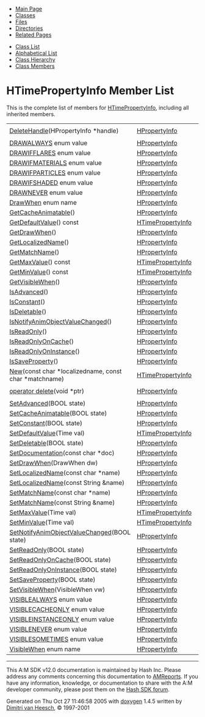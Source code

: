 <div class="tabs">

- [Main Page](index.md)
- <span id="current">[Classes](annotated.md)</span>
- [Files](files.md)
- [Directories](dirs.md)
- [Related Pages](pages.md)

</div>

<div class="tabs">

- [Class List](annotated.md)
- [Alphabetical List](classes.md)
- [Class Hierarchy](hierarchy.md)
- [Class Members](functions.md)

</div>

# HTimePropertyInfo Member List

This is the complete list of members for <a href="classHTimePropertyInfo.md" class="el">HTimePropertyInfo</a>, including all inherited members.

|  |  |  |
|----|----|----|
| <a href="classHPropertyInfo.md#422e55dc717919d35e7452ab4c1bc05e" class="el">DeleteHandle</a>(HPropertyInfo \*handle) | <a href="classHPropertyInfo.md" class="el">HPropertyInfo</a> | ` [static]` |
| <a href="classHPropertyInfo.md#938bb49d7705f658d715e113fbec5a3b090563064c468a940a62ce66b7aecb98" class="el">DRAWALWAYS</a> enum value | <a href="classHPropertyInfo.md" class="el">HPropertyInfo</a> |  |
| <a href="classHPropertyInfo.md#938bb49d7705f658d715e113fbec5a3bc7f2c4e5d9940cfff3aaa220b1c9e383" class="el">DRAWIFFLARES</a> enum value | <a href="classHPropertyInfo.md" class="el">HPropertyInfo</a> |  |
| <a href="classHPropertyInfo.md#938bb49d7705f658d715e113fbec5a3bb3bc3a06f2d8f2c01cb89403763477b1" class="el">DRAWIFMATERIALS</a> enum value | <a href="classHPropertyInfo.md" class="el">HPropertyInfo</a> |  |
| <a href="classHPropertyInfo.md#938bb49d7705f658d715e113fbec5a3bfccd94c2ee6df6af6f1c6ebe98c4fde2" class="el">DRAWIFPARTICLES</a> enum value | <a href="classHPropertyInfo.md" class="el">HPropertyInfo</a> |  |
| <a href="classHPropertyInfo.md#938bb49d7705f658d715e113fbec5a3b3d509dabac59020987fbd1c560cdc261" class="el">DRAWIFSHADED</a> enum value | <a href="classHPropertyInfo.md" class="el">HPropertyInfo</a> |  |
| <a href="classHPropertyInfo.md#938bb49d7705f658d715e113fbec5a3be0ff367e611bbdad74cb43f7a48fb9e9" class="el">DRAWNEVER</a> enum value | <a href="classHPropertyInfo.md" class="el">HPropertyInfo</a> |  |
| <a href="classHPropertyInfo.md#938bb49d7705f658d715e113fbec5a3b" class="el">DrawWhen</a> enum name | <a href="classHPropertyInfo.md" class="el">HPropertyInfo</a> |  |
| <a href="classHPropertyInfo.md#e868fc50a92d0c85b9175dd1bef3a97f" class="el">GetCacheAnimatable</a>() | <a href="classHPropertyInfo.md" class="el">HPropertyInfo</a> |  |
| <a href="classHTimePropertyInfo.md#1c6b0608d991369c384116941cfeef02" class="el">GetDefaultValue</a>() const | <a href="classHTimePropertyInfo.md" class="el">HTimePropertyInfo</a> |  |
| <a href="classHPropertyInfo.md#4df6d0366bb8d5a8d632f42996e5da3b" class="el">GetDrawWhen</a>() | <a href="classHPropertyInfo.md" class="el">HPropertyInfo</a> |  |
| <a href="classHPropertyInfo.md#b20555c3a22c000aa894a5fd5f157507" class="el">GetLocalizedName</a>() | <a href="classHPropertyInfo.md" class="el">HPropertyInfo</a> |  |
| <a href="classHPropertyInfo.md#393dff0d5bf352fbad6c3552387bca4a" class="el">GetMatchName</a>() | <a href="classHPropertyInfo.md" class="el">HPropertyInfo</a> |  |
| <a href="classHTimePropertyInfo.md#e0691420ad2333a6cb7c6e81275d29f5" class="el">GetMaxValue</a>() const | <a href="classHTimePropertyInfo.md" class="el">HTimePropertyInfo</a> |  |
| <a href="classHTimePropertyInfo.md#1ff70527b9e3080ca1a2fe4d0ed8e1cc" class="el">GetMinValue</a>() const | <a href="classHTimePropertyInfo.md" class="el">HTimePropertyInfo</a> |  |
| <a href="classHPropertyInfo.md#f0713d14f95bec4f16e992b844fb24a5" class="el">GetVisibleWhen</a>() | <a href="classHPropertyInfo.md" class="el">HPropertyInfo</a> |  |
| <a href="classHPropertyInfo.md#2f25cde5b7d9a82482357aa4ca89b47e" class="el">IsAdvanced</a>() | <a href="classHPropertyInfo.md" class="el">HPropertyInfo</a> |  |
| <a href="classHPropertyInfo.md#8739f2690f2cf3191ffec83d39023a84" class="el">IsConstant</a>() | <a href="classHPropertyInfo.md" class="el">HPropertyInfo</a> |  |
| <a href="classHPropertyInfo.md#0084d87c59410a05561124c9b752eee7" class="el">IsDeletable</a>() | <a href="classHPropertyInfo.md" class="el">HPropertyInfo</a> |  |
| <a href="classHPropertyInfo.md#32e78a8eddb09c184dcfea83e6139fa7" class="el">IsNotifyAnimObjectValueChanged</a>() | <a href="classHPropertyInfo.md" class="el">HPropertyInfo</a> |  |
| <a href="classHPropertyInfo.md#e4a8dfca918163cef57e727aedd80818" class="el">IsReadOnly</a>() | <a href="classHPropertyInfo.md" class="el">HPropertyInfo</a> |  |
| <a href="classHPropertyInfo.md#a7f273e225834b15f2e9a91c2bbaaddb" class="el">IsReadOnlyOnCache</a>() | <a href="classHPropertyInfo.md" class="el">HPropertyInfo</a> |  |
| <a href="classHPropertyInfo.md#589aebd2db39f6d258d94c7dded1881b" class="el">IsReadOnlyOnInstance</a>() | <a href="classHPropertyInfo.md" class="el">HPropertyInfo</a> |  |
| <a href="classHPropertyInfo.md#6e24fdb0e365e5b03bd17f81fd9c8d05" class="el">IsSaveProperty</a>() | <a href="classHPropertyInfo.md" class="el">HPropertyInfo</a> |  |
| <a href="classHTimePropertyInfo.md#3184c8fe6d6f9a3b2284ddcadfd1424f" class="el">New</a>(const char \*localizedname, const char \*matchname) | <a href="classHTimePropertyInfo.md" class="el">HTimePropertyInfo</a> | ` [static]` |
| <a href="classHPropertyInfo.md#b2a90b0840ba0f087728d89d27353935" class="el">operator delete</a>(void \*ptr) | <a href="classHPropertyInfo.md" class="el">HPropertyInfo</a> | ` [inline]` |
| <a href="classHPropertyInfo.md#378263fcbc9e7fb8b413e4a3ca5ab841" class="el">SetAdvanced</a>(BOOL state) | <a href="classHPropertyInfo.md" class="el">HPropertyInfo</a> |  |
| <a href="classHPropertyInfo.md#3399f52d67378a5b8ff49d028f85086a" class="el">SetCacheAnimatable</a>(BOOL state) | <a href="classHPropertyInfo.md" class="el">HPropertyInfo</a> |  |
| <a href="classHPropertyInfo.md#cfe6bc1fd0c74b6add85c048ff949cf8" class="el">SetConstant</a>(BOOL state) | <a href="classHPropertyInfo.md" class="el">HPropertyInfo</a> |  |
| <a href="classHTimePropertyInfo.md#f36097186e9732fe743c67174b8b7aab" class="el">SetDefaultValue</a>(Time val) | <a href="classHTimePropertyInfo.md" class="el">HTimePropertyInfo</a> |  |
| <a href="classHPropertyInfo.md#9b75614283e248eef2a0ebd5d6874e39" class="el">SetDeletable</a>(BOOL state) | <a href="classHPropertyInfo.md" class="el">HPropertyInfo</a> |  |
| <a href="classHPropertyInfo.md#15fc9483600eeabdc3f6d8c5a81f4214" class="el">SetDocumentation</a>(const char \*doc) | <a href="classHPropertyInfo.md" class="el">HPropertyInfo</a> |  |
| <a href="classHPropertyInfo.md#c89057a96b3fcfb41b37d8d04fddf81d" class="el">SetDrawWhen</a>(DrawWhen dw) | <a href="classHPropertyInfo.md" class="el">HPropertyInfo</a> |  |
| <a href="classHPropertyInfo.md#bdacc650d76c0dae25171fcd41afc353" class="el">SetLocalizedName</a>(const char \*name) | <a href="classHPropertyInfo.md" class="el">HPropertyInfo</a> |  |
| <a href="classHPropertyInfo.md#4dce5307ede3d5604253f33f01fc5759" class="el">SetLocalizedName</a>(const String &name) | <a href="classHPropertyInfo.md" class="el">HPropertyInfo</a> |  |
| <a href="classHPropertyInfo.md#a76daf6ed0e6a62af293abac832e595f" class="el">SetMatchName</a>(const char \*name) | <a href="classHPropertyInfo.md" class="el">HPropertyInfo</a> |  |
| <a href="classHPropertyInfo.md#d222813c102967a2e9e21c84e4f1a53d" class="el">SetMatchName</a>(const String &name) | <a href="classHPropertyInfo.md" class="el">HPropertyInfo</a> |  |
| <a href="classHTimePropertyInfo.md#40af74ce28004bb48ea8046c2ce30638" class="el">SetMaxValue</a>(Time val) | <a href="classHTimePropertyInfo.md" class="el">HTimePropertyInfo</a> |  |
| <a href="classHTimePropertyInfo.md#15ffc7a6fcd6994cee8915e3e087ac8d" class="el">SetMinValue</a>(Time val) | <a href="classHTimePropertyInfo.md" class="el">HTimePropertyInfo</a> |  |
| <a href="classHPropertyInfo.md#30cd45504515931e33091c62895648af" class="el">SetNotifyAnimObjectValueChanged</a>(BOOL state) | <a href="classHPropertyInfo.md" class="el">HPropertyInfo</a> |  |
| <a href="classHPropertyInfo.md#58b80564347504a8271e0de3932d97f8" class="el">SetReadOnly</a>(BOOL state) | <a href="classHPropertyInfo.md" class="el">HPropertyInfo</a> |  |
| <a href="classHPropertyInfo.md#1e9f7b397dcd54124cc2cece899d889e" class="el">SetReadOnlyOnCache</a>(BOOL state) | <a href="classHPropertyInfo.md" class="el">HPropertyInfo</a> |  |
| <a href="classHPropertyInfo.md#9b22eae709aa6aa81190e6a13273e1bc" class="el">SetReadOnlyOnInstance</a>(BOOL state) | <a href="classHPropertyInfo.md" class="el">HPropertyInfo</a> |  |
| <a href="classHPropertyInfo.md#28d2e2b5ddd8487ae17e42ce4811e026" class="el">SetSaveProperty</a>(BOOL state) | <a href="classHPropertyInfo.md" class="el">HPropertyInfo</a> |  |
| <a href="classHPropertyInfo.md#0167de075e18bec49d7a4ffd63687bbd" class="el">SetVisibleWhen</a>(VisibleWhen vw) | <a href="classHPropertyInfo.md" class="el">HPropertyInfo</a> |  |
| <a href="classHPropertyInfo.md#c466cc39b9102b48474e59155142691cd0990d9c1c5727acf1261eca1ae80e28" class="el">VISIBLEALWAYS</a> enum value | <a href="classHPropertyInfo.md" class="el">HPropertyInfo</a> |  |
| <a href="classHPropertyInfo.md#c466cc39b9102b48474e59155142691cfb9db43723463c3ec7b1ba44bf80f0f4" class="el">VISIBLECACHEONLY</a> enum value | <a href="classHPropertyInfo.md" class="el">HPropertyInfo</a> |  |
| <a href="classHPropertyInfo.md#c466cc39b9102b48474e59155142691cb7b3d7ebfb29c2d85a4fcc8e7e6fa16f" class="el">VISIBLEINSTANCEONLY</a> enum value | <a href="classHPropertyInfo.md" class="el">HPropertyInfo</a> |  |
| <a href="classHPropertyInfo.md#c466cc39b9102b48474e59155142691c709f05c44cffd50c472d8528ee62eaff" class="el">VISIBLENEVER</a> enum value | <a href="classHPropertyInfo.md" class="el">HPropertyInfo</a> |  |
| <a href="classHPropertyInfo.md#c466cc39b9102b48474e59155142691c45be275b9431f252ff844c56ac02388a" class="el">VISIBLESOMETIMES</a> enum value | <a href="classHPropertyInfo.md" class="el">HPropertyInfo</a> |  |
| <a href="classHPropertyInfo.md#c466cc39b9102b48474e59155142691c" class="el">VisibleWhen</a> enum name | <a href="classHPropertyInfo.md" class="el">HPropertyInfo</a> |  |

------------------------------------------------------------------------

<span class="small">This A:M SDK v12.0 documentation is maintained by Hash Inc. Please address any comments concerning this documentation to [AMReports](http://www.hash.com/reports). If you have any information, knowledge, or documentation to share with the A:M developer community, please post them on the [Hash SDK forum](http://www.hash.com/forums/index.php?showforum=11).</span>

Generated on Thu Oct 27 11:46:58 2005 with [<span class="image placeholder" original-image-src="doxygen.png" original-image-title="" height="45" width="100" align="middle" border="0">doxygen</span>](http://www.doxygen.org/index.html) 1.4.5 written by [Dimitri van Heesch](mailto:dimitri@stack.nl), © 1997-2001
